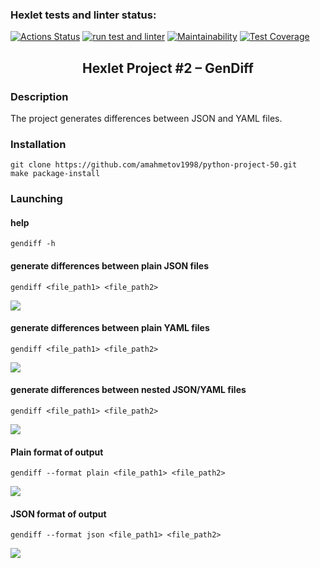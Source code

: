 ### Hexlet tests and linter status:
[![Actions Status](https://github.com/amahmetov1998/python-project-50/workflows/hexlet-check/badge.svg)](https://github.com/amahmetov1998/python-project-50/actions)
[![run test and linter](https://github.com/amahmetov1998/python-project-50/actions/workflows/main.yml/badge.svg)](https://github.com/amahmetov1998/python-project-50/actions/workflows/main.yml)
[![Maintainability](https://api.codeclimate.com/v1/badges/1e04e557ed003ce6ff2c/maintainability)](https://codeclimate.com/github/amahmetov1998/python-project-50/maintainability)
[![Test Coverage](https://api.codeclimate.com/v1/badges/1e04e557ed003ce6ff2c/test_coverage)](https://codeclimate.com/github/amahmetov1998/python-project-50/test_coverage)

<h2 align="center">Hexlet Project #2 – GenDiff</h2>

### Description

The project generates differences between JSON and YAML files.

### Installation

```
git clone https://github.com/amahmetov1998/python-project-50.git
make package-install
```
### Launching
#### help
```
gendiff -h
```
#### generate differences between plain JSON files
```
gendiff <file_path1> <file_path2>
```
<a href="https://asciinema.org/a/V5denz3SnfHF3pENj6dUx2sAN" target="_blank"><img src="https://asciinema.org/a/V5denz3SnfHF3pENj6dUx2sAN.svg" /></a>
#### generate differences between plain YAML files
```
gendiff <file_path1> <file_path2>
```
<a href="https://asciinema.org/a/AWADDMSTgQyL0IZyuwAYzBp5j" target="_blank"><img src="https://asciinema.org/a/AWADDMSTgQyL0IZyuwAYzBp5j.svg" /></a>
#### generate differences between nested JSON/YAML files
```
gendiff <file_path1> <file_path2>
```
<a href="https://asciinema.org/a/5hRFB1OZgv2xiZB1KjevERfpf" target="_blank"><img src="https://asciinema.org/a/5hRFB1OZgv2xiZB1KjevERfpf.svg" /></a>
#### Plain format of output
```
gendiff --format plain <file_path1> <file_path2>
```
<a href="https://asciinema.org/a/0TfjzQYBlK5gTGAdTv5ndn8Si" target="_blank"><img src="https://asciinema.org/a/0TfjzQYBlK5gTGAdTv5ndn8Si.svg" /></a>
#### JSON format of output
```
gendiff --format json <file_path1> <file_path2>
```
<a href="https://asciinema.org/a/ip3zFjOZVN9N1Ck0n1eiULY6o" target="_blank"><img src="https://asciinema.org/a/ip3zFjOZVN9N1Ck0n1eiULY6o.svg" /></a>